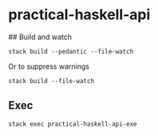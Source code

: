 # practical-haskell-api

## Build and watch

    stack build --pedantic --file-watch

Or to suppress warnings


    stack build --file-watch

## Exec

    stack exec practical-haskell-api-exe
